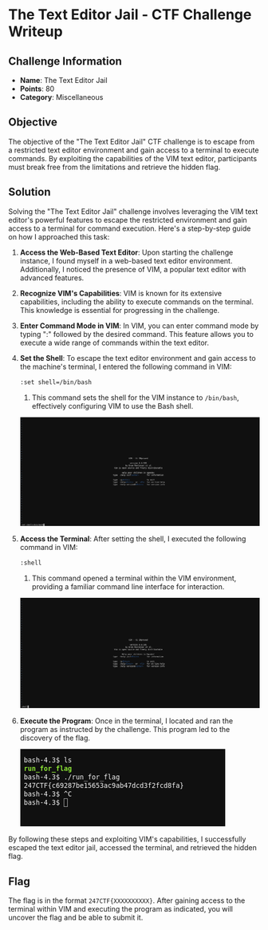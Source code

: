 # The Text Editor Jail - CTF Challenge Writeup

## Challenge Information
- **Name**: The Text Editor Jail
- **Points**: 80
- **Category**: Miscellaneous

## Objective
The objective of the "The Text Editor Jail" CTF challenge is to escape from a restricted text editor environment and gain access to a terminal to execute commands. By exploiting the capabilities of the VIM text editor, participants must break free from the limitations and retrieve the hidden flag.

## Solution
Solving the "The Text Editor Jail" challenge involves leveraging the VIM text editor's powerful features to escape the restricted environment and gain access to a terminal for command execution. Here's a step-by-step guide on how I approached this task:

1. **Access the Web-Based Text Editor**: Upon starting the challenge instance, I found myself in a web-based text editor environment. Additionally, I noticed the presence of VIM, a popular text editor with advanced features.

2. **Recognize VIM's Capabilities**: VIM is known for its extensive capabilities, including the ability to execute commands on the terminal. This knowledge is essential for progressing in the challenge.

3. **Enter Command Mode in VIM**: In VIM, you can enter command mode by typing ":" followed by the desired command. This feature allows you to execute a wide range of commands within the text editor.

4. **Set the Shell**: To escape the text editor environment and gain access to the machine's terminal, I entered the following command in VIM:
      ```bash
      :set shell=/bin/bash
      ```
   1. This command sets the shell for the VIM instance to `/bin/bash`, effectively configuring VIM to use the Bash shell.


    ![Setting Up Shell](<setting shell.png>)

5. **Access the Terminal**: After setting the shell, I executed the following command in VIM:
      ```bash
      :shell
      ```
   1. This command opened a terminal within the VIM environment, providing a familiar command line interface for interaction.


    ![Run Shell](<run shell.png>)

6. **Execute the Program**: Once in the terminal, I located and ran the program as instructed by the challenge. This program led to the discovery of the flag.


    ![Flag](flag.png)

By following these steps and exploiting VIM's capabilities, I successfully escaped the text editor jail, accessed the terminal, and retrieved the hidden flag.

## Flag
The flag is in the format `247CTF{XXXXXXXXXX}`. After gaining access to the terminal within VIM and executing the program as indicated, you will uncover the flag and be able to submit it.
